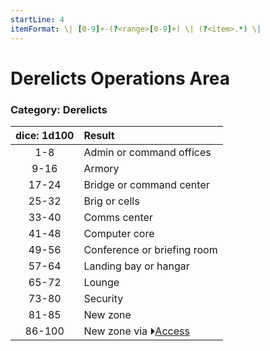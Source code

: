 ```yaml
---
startLine: 4
itemFormat: \| [0-9]+-(?<range>[0-9]+) \| (?<item>.*) \|
---
```

# Derelicts Operations Area
### Category: Derelicts

| dice: 1d100 | Result |
|:----:|:-------|
| 1-8 | Admin or command offices |
| 9-16 | Armory |
| 17-24 | Bridge or command center |
| 25-32 | Brig or cells |
| 33-40 | Comms center |
| 41-48 | Computer core |
| 49-56 | Conference or briefing room |
| 57-64 | Landing bay or hangar |
| 65-72 | Lounge |
| 73-80 | Security |
| 81-85 | New zone |
| 86-100 | New zone via ⏵[Access](Derelicts_Access_Area.md) |